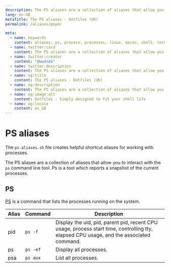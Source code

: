 ```yaml
---
description: The PS aliases are a collection of aliases that allow you to interact with the `ps` command line tool. Ps is a tool which reports a snapshot of the current processes.
lang: en-GB
metaTitle: The PS aliases - Dotfiles (UK)
permalink: /aliases/pnpm/

meta:
  - name: keywords
    content: aliases, ps, process, processes, linux, macos, shell, terminal, windows
  - name: twitter:card
    content: The PS aliases are a collection of aliases that allow you to interact with the `ps` command line tool. Ps is a tool which reports a snapshot of the current processes.
  - name: twitter:creator
    content: "@wwdseb"
  - name: twitter:description
    content: The PS aliases are a collection of aliases that allow you to interact with the `ps` command line tool. Ps is a tool which reports a snapshot of the current processes.
  - name: og:title
    content: The PS aliases - Dotfiles (UK)
  - name: og:description
    content: The PS aliases are a collection of aliases that allow you to interact with the `ps` command line tool. Ps is a tool which reports a snapshot of the current processes.
  - name: og:image:alt
    content: Dotfiles - Simply designed to fit your shell life
  - name: og:locale
    content: en_GB
---
```


# PS aliases

The `ps.aliases.sh` file creates helpful shortcut aliases for working with
processes.

The PS aliases are a collection of aliases that allow you to interact with the
`ps` command line tool. Ps is a tool which reports a snapshot of the current
processes.

## PS

[PS](https://en.wikipedia.org/wiki/Ps_(Unix)) is a command that lists the
processes running on the system.

| Alias | Command | Description |
| ----- | ----- | ----- |
| pid | `ps -f` | Display the uid, pid, parent pid, recent CPU usage, process start time, controlling tty, elapsed CPU usage, and the associated command. |
| ps | `ps -ef` | Display all processes. |
| psa | `ps aux` | List all processes. |
